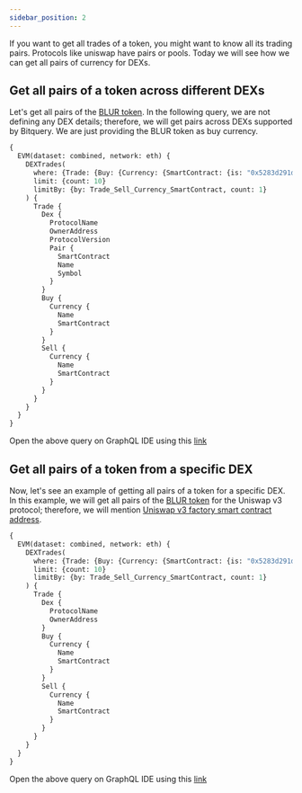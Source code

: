 ```yaml
---
sidebar_position: 2
---
```


If you want to get all trades of a token, you might want to know all its trading pairs.
Protocols like uniswap have pairs or pools. Today we will see how we can get all pairs of currency for DEXs.

## Get all pairs of a token across different DEXs

Let's get all pairs of the [BLUR token](https://explorer.bitquery.io/ethereum/token/0x5283d291dbcf85356a21ba090e6db59121208b44). In the following query, we are not defining any DEX details; therefore, we will get pairs across DEXs supported by Bitquery.
We are just providing the BLUR token as buy currency.

```graphql
{
  EVM(dataset: combined, network: eth) {
    DEXTrades(
      where: {Trade: {Buy: {Currency: {SmartContract: {is: "0x5283d291dbcf85356a21ba090e6db59121208b44"}}}}}
      limit: {count: 10}
      limitBy: {by: Trade_Sell_Currency_SmartContract, count: 1}
    ) {
      Trade {
        Dex {
          ProtocolName
          OwnerAddress
          ProtocolVersion
          Pair {
            SmartContract
            Name
            Symbol
          }
        }
        Buy {
          Currency {
            Name
            SmartContract
          }
        }
        Sell {
          Currency {
            Name
            SmartContract
          }
        }
      }
    }
  }
}

```
Open the above query on GraphQL IDE using this [link](https://graphql.bitquery.io/ide/Pair-tokens-for-BLUR-token-for-all-DEXs_1)

## Get all pairs of a token from a specific DEX

Now, let's see an example of getting all pairs of a token for a specific DEX. In this example, we will get all pairs of the [BLUR token](https://explorer.bitquery.io/ethereum/token/0x5283d291dbcf85356a21ba090e6db59121208b44) for the Uniswap v3 protocol; therefore, we will mention [Uniswap v3 factory smart contract address](https://explorer.bitquery.io/ethereum/smart_contract/0x1f98431c8ad98523631ae4a59f267346ea31f984/transactions).

```graphql
{
  EVM(dataset: combined, network: eth) {
    DEXTrades(
      where: {Trade: {Buy: {Currency: {SmartContract: {is: "0x5283d291dbcf85356a21ba090e6db59121208b44"}}}, Dex: {OwnerAddress: {is: "0x1f98431c8ad98523631ae4a59f267346ea31f984"}}}}
      limit: {count: 10}
      limitBy: {by: Trade_Sell_Currency_SmartContract, count: 1}
    ) {
      Trade {
        Dex {
          ProtocolName
          OwnerAddress
        }
        Buy {
          Currency {
            Name
            SmartContract
          }
        }
        Sell {
          Currency {
            Name
            SmartContract
          }
        }
      }
    }
  }
}
```

Open the above query on GraphQL IDE using this [link](
https://graphql.bitquery.io/ide/pairs-of-blur-token-new-dataset_1)

